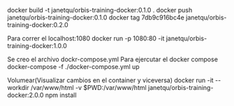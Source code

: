 docker build -t janetqu/orbis-training-docker:0.1.0 .
docker push janetqu/orbis-training-docker:0.1.0 
docker tag 7db9c916bc4e janetqu/orbis-training-docker:0.2.0

Para correr el localhost:1080
docker run -p 1080:80 -it janetqu/orbis-training-docker:1.0.0

Se creo el archivo dockr-compose.yml
Para ejercutar el docker compose
docker-compose -f ./docker-compose.yml up

Volumear(Visualizar cambios en el container y viceversa)
docker run -it --workdir /var/www/html  -v $PWD:/var/www/html janetqu/orbis-training-docker:2.0.0  npm install
